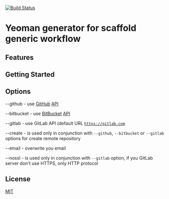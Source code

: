 [![Build Status](https://secure.travis-ci.org/shimarulin/generator-arc.png?branch=master)](https://travis-ci.org/shimarulin/generator-arc)

# Yeoman generator for scaffold  generic workflow

## Features

## Getting Started

## Options

--github - use [GitHub](http://github.com/) [API](https://developer.github.com/v3/)

--bitbucket - use [BitBucket](https://bitbucket.org/) [API](https://confluence.atlassian.com/display/BITBUCKET/Use+the+Bitbucket+REST+APIs)

--gitlab - use GitLab API (default URL [`https://gitlab.com`](https://gitlab.com)

--create - is used only in conjunction with `--github`, `--bitbucket` or `--gitlab` options for create remote repository

--email - overwrite you email

--nossl - is used only in conjunction with `--gitlab` option, if you GitLab server don't use HTTPS, only HTTP protocol

## License

[MIT](http://opensource.org/licenses/MIT)
